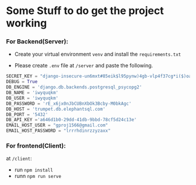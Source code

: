 # Some Stuff to do get the project working

### For Backend(Server):

* Create your virtual environment `venv` and install the `requirements.txt`

* Please create `.env` file at `/server` and paste the following.

```python
SECRET_KEY = "django-insecure-un6mxt#85eik$l95pynw)4gb-vlp4f37cg*i($)oag*8(bxht$"
DEBUG = True
DB_ENGINE = 'django.db.backends.postgresql_psycopg2'
DB_NAME = 'iwyquqkm'
DB_USER = 'iwyquqkm'
DB_PASSWORD = 'rE_x6jx0nJbCUBnXbOk3Bcby-M0bkAgc'
DB_HOST = 'trumpet.db.elephantsql.com' 
DB_PORT = '5432'
DB_API_KEY ='a646d1b0-29dd-41db-9bbd-78cf5d24c13e'
EMAIL_HOST_USER = "gproj1566@gmail.com"
EMAIL_HOST_PASSWORD = "lrrrhdinrzzyzaxx"
```

### For frontend(Client):

at `/client`:
* run `npm install`
* runn `npm run serve`
